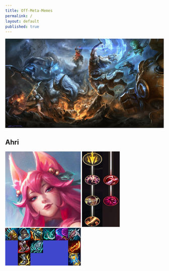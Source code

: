 ```yaml
---
title: Off-Meta-Memes
permalink: /
layout: default
published: true
---
```

![bg](https://github.com/UnpixeltGuard/unpixeltguard.github.io/blob/main/Off_Meta_Builds/Background.gif?raw=true)

## Ahri

<img src="/Off_Meta_Builds/Ahri/240x240.png" width="240" height="240">
<img src="/Off_Meta_Builds/Ahri/Runes.png" width="120" height="240">
<br><img src="/Off_Meta_Builds/Ahri/Items.png" width="240" height="120">

